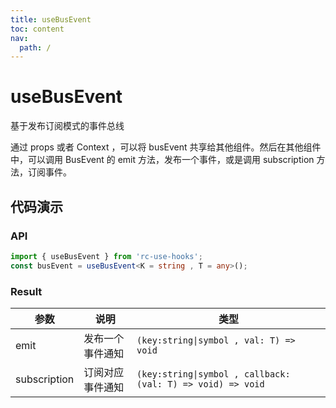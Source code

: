 ```yaml
---
title: useBusEvent
toc: content
nav:
  path: /
---
```


# useBusEvent

基于发布订阅模式的事件总线

通过 props 或者 Context ，可以将 busEvent 共享给其他组件。然后在其他组件中，可以调用 BusEvent 的 emit 方法，发布一个事件，或是调用 subscription 方法，订阅事件。

## 代码演示

<code src='./demos/Demo1.tsx'></code>

### API

```ts
import { useBusEvent } from 'rc-use-hooks';
const busEvent = useBusEvent<K = string , T = any>();
```

### Result

| 参数         | 说明             | 类型                                                        |
| ------------ | ---------------- | ----------------------------------------------------------- |
| emit         | 发布一个事件通知 | `(key:string\|symbol , val: T) => void`                     |
| subscription | 订阅对应事件通知 | `(key:string\|symbol , callback: (val: T) => void) => void` |

